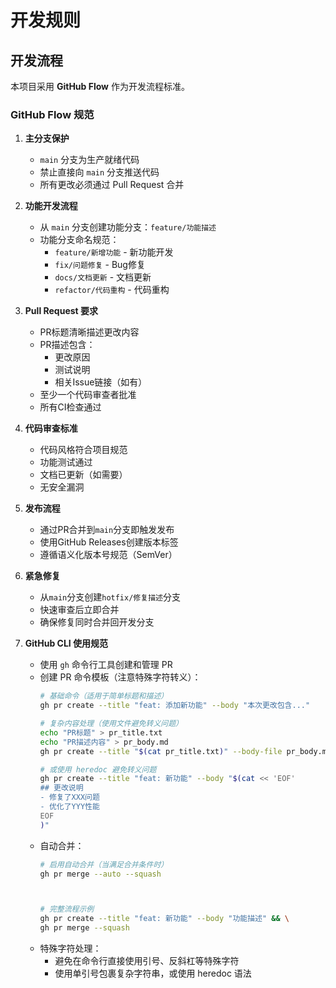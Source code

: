 # 开发规则

## 开发流程

本项目采用 **GitHub Flow** 作为开发流程标准。

### GitHub Flow 规范

1. **主分支保护**
   - `main` 分支为生产就绪代码
   - 禁止直接向 `main` 分支推送代码
   - 所有更改必须通过 Pull Request 合并

2. **功能开发流程**
   - 从 `main` 分支创建功能分支：`feature/功能描述`
   - 功能分支命名规范：
     - `feature/新增功能` - 新功能开发
     - `fix/问题修复` - Bug修复
     - `docs/文档更新` - 文档更新
     - `refactor/代码重构` - 代码重构

3. **Pull Request 要求**
   - PR标题清晰描述更改内容
   - PR描述包含：
     - 更改原因
     - 测试说明
     - 相关Issue链接（如有）
   - 至少一个代码审查者批准
   - 所有CI检查通过

4. **代码审查标准**
   - 代码风格符合项目规范
   - 功能测试通过
   - 文档已更新（如需要）
   - 无安全漏洞

5. **发布流程**
   - 通过PR合并到`main`分支即触发发布
   - 使用GitHub Releases创建版本标签
   - 遵循语义化版本号规范（SemVer）

6. **紧急修复**
   - 从`main`分支创建`hotfix/修复描述`分支
   - 快速审查后立即合并
   - 确保修复同时合并回开发分支

7. **GitHub CLI 使用规范**
   - 使用 `gh` 命令行工具创建和管理 PR
   - 创建 PR 命令模板（注意特殊字符转义）：
     ```bash
     # 基础命令（适用于简单标题和描述）
     gh pr create --title "feat: 添加新功能" --body "本次更改包含..."
     
     # 复杂内容处理（使用文件避免转义问题）
     echo "PR标题" > pr_title.txt
     echo "PR描述内容" > pr_body.md
     gh pr create --title "$(cat pr_title.txt)" --body-file pr_body.md
     
     # 或使用 heredoc 避免转义问题
     gh pr create --title "feat: 新功能" --body "$(cat << 'EOF'
     ## 更改说明
     - 修复了XXX问题
     - 优化了YYY性能
     EOF
     )"
     ```
   - 自动合并：
     ```bash
     # 启用自动合并（当满足合并条件时）
     gh pr merge --auto --squash
     
   
     
     # 完整流程示例
     gh pr create --title "feat: 新功能" --body "功能描述" && \
     gh pr merge --squash
     ```
   - 特殊字符处理：
     - 避免在命令行直接使用引号、反斜杠等特殊字符
     - 使用单引号包裹复杂字符串，或使用 heredoc 语法